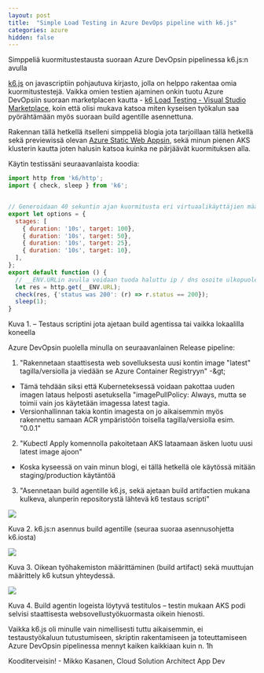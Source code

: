 ```yaml
---
layout: post
title:  "Simple Load Testing in Azure DevOps pipeline with k6.js"
categories: azure
hidden: false
---
```


Simppeliä kuormitustestausta suoraan Azure DevOpsin pipelinessa k6.js:n avulla

[k6.js](https://k6.io/) on javascriptiin pohjautuva kirjasto, jolla on helppo rakentaa omia kuormitustestejä. Vaikka omien testien ajaminen onkin tuotu Azure DevOpsiin suoraan marketplacen kautta - [k6 Load Testing - Visual Studio Marketplace](https://marketplace.visualstudio.com/items?itemName=k6.k6-load-test), koin että olisi mukava katsoa miten kyseisen työkalun saa pyörähtämään myös suoraan build agentille asennettuna.

Rakennan tällä hetkellä itselleni simppeliä blogia jota tarjoillaan tällä hetkellä sekä previewissä olevan [Azure Static Web Appsin](https://azure.microsoft.com/en-us/services/app-service/static/), sekä minun pienen AKS klusterin kautta joten halusin katsoa kuinka ne pärjäävät kuormituksen alla.

Käytin testissäni seuraavanlaista koodia:

```javascript
import http from 'k6/http';
import { check, sleep } from 'k6';


// Generoidaan 40 sekuntin ajan kuormitusta eri virtuaalikäyttäjien määrillä
export let options = {
  stages: [
    { duration: '10s', target: 100},
    { duration: '10s', target: 50},
    { duration: '10s', target: 25},
    { duration: '10s', target: 10},
  ],
};
export default function () {
  // __ENV.URLin avulla voidaan tuoda haluttu ip / dns osoite ulkopuolelta, esim. Azure DevOpsista
  let res = http.get(__ENV.URL);
  check(res, {'status was 200': (r) => r.status == 200});
  sleep(1);
}
```
Kuva 1. – Testaus scriptini jota ajetaan build agentissa tai vaikka lokaalilla koneella

Azure DevOpsin puolella minulla on seuraavanlainen Release pipeline:

1. &quot;Rakennetaan staattisesta web sovelluksesta uusi kontin image &quot;latest&quot; tagilla/versiolla ja viedään se Azure Container Registryyn&quot; -\&gt;
  - Tämä tehdään siksi että Kuberneteksessä voidaan pakottaa uuden imagen lataus helposti asetuksella &quot;imagePullPolicy: Always, mutta se toimii vain jos käytetään imagessa latest tagia.
  - Versionhallinnan takia kontin imagesta on jo aikaisemmin myös rakennettu samaan ACR ympäristöön toisella tagilla/versiolla esim. &quot;0.0.1&quot;
2. &quot;Kubectl Apply komennolla pakoitetaan AKS lataamaan äsken luotu uusi latest image ajoon&quot;
  - Koska kyseessä on vain minun blogi, ei tällä hetkellä ole käytössä mitään staging/production käytäntöä
3. &quot;Asennetaan build agentille k6.js, sekä ajetaan build artifactien mukana kulkeva, alunperin repositorystä lähtevä k6 testaus scripti&quot;

![](RackMultipart20210121-4-17bv2rc_html_c707f80f215a3488.png)

Kuva 2. k6.js:n asennus build agentille (seuraa suoraa asennusohjetta k6.iosta)

![](RackMultipart20210121-4-17bv2rc_html_d3ea31dacfa3b3f9.png)

Kuva 3. Oikean työhakemiston määrittäminen (build artifact) sekä muuttujan määrittely k6 kutsun yhteydessä.

![](RackMultipart20210121-4-17bv2rc_html_61e55071c9b806b3.png)

Kuva 4. Build agentin logeista löytyvä testitulos – testin mukaan AKS podi selvisi staattisesta websovellustyökuormasta oikein hienosti.

Vaikka k6.js oli minulle vain nimellisesti tuttu aikaisemmin, ei testaustyökaluun tutustumiseen, skriptin rakentamiseen ja toteuttamiseen Azure DevOpsin pipelinessa mennyt kaiken kaikkiaan kuin n. 1h

Kooditerveisin! - Mikko Kasanen, Cloud Solution Architect App Dev